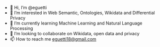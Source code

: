 - 👋 Hi, I’m @eguetti
- 👀 I’m interested in Web Semantic, Ontologies, Wikidata and Differential Privacy
- 🌱 I’m currently learning Machine Learning and Natural Language Processing
- 💞️ I’m looking to collaborate on Wikidata, open data and privacy
- 📫 How to reach me eguetti18@gmail.com

<!---
eguetti/eguetti is a ✨ special ✨ repository because its `README.md` (this file) appears on your GitHub profile.
You can click the Preview link to take a look at your changes.
--->
